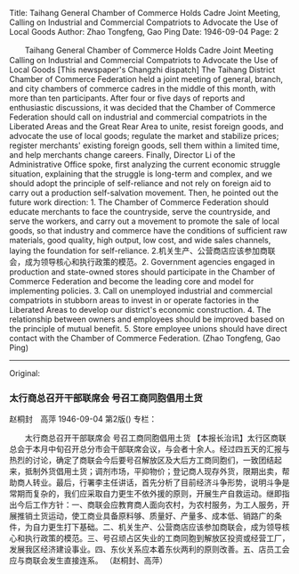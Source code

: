 Title: Taihang General Chamber of Commerce Holds Cadre Joint Meeting, Calling on Industrial and Commercial Compatriots to Advocate the Use of Local Goods
Author: Zhao Tongfeng, Gao Ping
Date: 1946-09-04
Page: 2

　　Taihang General Chamber of Commerce Holds Cadre Joint Meeting
    Calling on Industrial and Commercial Compatriots to Advocate the Use of Local Goods
    [This newspaper's Changzhi dispatch] The Taihang District Chamber of Commerce Federation held a joint meeting of general, branch, and city chambers of commerce cadres in the middle of this month, with more than ten participants. After four or five days of reports and enthusiastic discussions, it was decided that the Chamber of Commerce Federation should call on industrial and commercial compatriots in the Liberated Areas and the Great Rear Area to unite, resist foreign goods, and advocate the use of local goods; regulate the market and stabilize prices; register merchants' existing foreign goods, sell them within a limited time, and help merchants change careers. Finally, Director Li of the Administrative Office spoke, first analyzing the current economic struggle situation, explaining that the struggle is long-term and complex, and we should adopt the principle of self-reliance and not rely on foreign aid to carry out a production self-salvation movement. Then, he pointed out the future work direction: 1. The Chamber of Commerce Federation should educate merchants to face the countryside, serve the countryside, and serve the workers, and carry out a movement to promote the sale of local goods, so that industry and commerce have the conditions of sufficient raw materials, good quality, high output, low cost, and wide sales channels, laying the foundation for self-reliance. 2.机关生产、公营商店应该参加商联会，成为领导核心和执行政策的模范。2. Government agencies engaged in production and state-owned stores should participate in the Chamber of Commerce Federation and become the leading core and model for implementing policies. 3. Call on unemployed industrial and commercial compatriots in stubborn areas to invest in or operate factories in the Liberated Areas to develop our district's economic construction. 4. The relationship between owners and employees should be improved based on the principle of mutual benefit. 5. Store employee unions should have direct contact with the Chamber of Commerce Federation. (Zhao Tongfeng, Gao Ping)



<hr /> 

Original: 


### 太行商总召开干部联席会  号召工商同胞倡用土货
赵桐封　高萍
1946-09-04
第2版()
专栏：

　　太行商总召开干部联席会
    号召工商同胞倡用土货
    【本报长治讯】太行区商联总会于本月中旬召开总分市会干部联席会议，与会者十余人。经过四五天的汇报与热烈的讨论，确定了商联会今后要号召解放区及大后方工商同胞们，一致团结起来，抵制外货倡用土货；调剂市场，平抑物价；登记商人现存外货，限期出卖，帮助商人转业。最后，行署李主任讲话，首先分析了目前经济斗争形势，说明斗争是常期而复杂的，我们应采取自力更生不依外援的原则，开展生产自救运动。继即指出今后工作方针：一、商联会应教育商人面向农村，为农村服务，为工人服务，开展推销土货运动，使工商业具备原料够、质量好、产量多、成本低、销路广的条件，为自力更生打下基础。二、机关生产、公营商店应该参加商联会，成为领导核心和执行政策的模范。三、号召顽占区失业的工商同胞到解放区投资或经营工厂，发展我区经济建设事业。四、东伙关系应本着东伙两利的原则改善。五、店员工会应与商联会发生直接连系。  （赵桐封、高萍）
